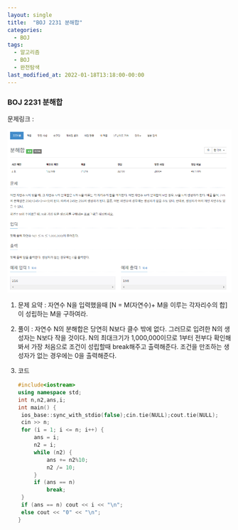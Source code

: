 ```yaml
---
layout: single
title:  "BOJ 2231 분해합"
categories:
  - BOJ
tags:
  - 알고리즘
  - BOJ
  - 완전탐색
last_modified_at: 2022-01-18T13:18:00-00:00
---
```


### BOJ 2231 분해합

문제링크 : 

[https://www.acmicpc.net/problem/2231]: https://www.acmicpc.net/problem/2231

![BOJ2231](/images/2022-01-18-BOJ2231/BOJ2231.PNG)


1. 문제 요약 : 자연수 N을 입력했을때 [N = M(자연수)+ M을 이루는 각자리수의 합]이 성립하는 M을 구하여라.

   

2. 풀이 :  자연수 N의 분해합은 당연히 N보다 클수 밖에 없다.
   그러므로 입려한 N의 생성자는 N보다 작을 것이다. N의 최대크기가 1,000,000이므로 1부터 전부다 확인해봐서 가장 처음으로 조건이 성립할때 break해주고 출력해준다. 조건을 만조하는 생성자가 없는 경우에는 0을 출력해준다.



3. 코드

   ```c++
   #include<iostream>
   using namespace std;
   int n,n2,ans,i;
   int main() {
   	ios_base::sync_with_stdio(false);cin.tie(NULL);cout.tie(NULL);
   	cin >> n;
   	for (i = 1; i <= n; i++) {
   		ans = i;
   		n2 = i;
   		while (n2) {
   			ans += n2%10;
   			n2 /= 10;
   		}
   		if (ans == n)
   			break;
   	}
   	if (ans == n) cout << i << "\n";
   	else cout << "0" << "\n";
   }
   ```
